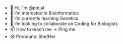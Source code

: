 - 👋 Hi, I’m @ptejal
- 👀 I’m interested in Bioinformatics 
- 🌱 I’m currently learning Genetics 
- 💞️ I’m looking to collaborate on Coding for Biologists 
- 📫 How to reach me -> Ping me
- 😄 Pronouns: She/Her

<!---
ptejal/ptejal is a ✨ special ✨ repository because its `README.md` (this file) appears on your GitHub profile.
You can click the Preview link to take a look at your changes.
--->
